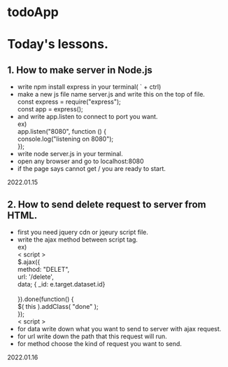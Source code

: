 # todoApp

# Today's lessons.


## 1. How to make server in Node.js
- write npm install express in your terminal( ` + ctrl)
- make a new js file name server.js and write this on the top of file.
<br> const express = require("express");
<br> const app = express();
- and write app.listen to connect to port you want.
<br> ex)
<br> app.listen("8080", function () {
<br>      console.log("listening on 8080");
<br>    });
- write node server.js in your terminal.
- open any browser and go to localhost:8080
- if the page says cannot get / you are ready to start. 

2022.01.15

## 2. How to send delete request to server from HTML.
- first you need jquery cdn or jqeury script file.
- write the ajax method between script tag.
<br> ex)
<br> < script >
<br> $.ajax({
<br>  method: "DELET",
<br>  url: '/delete',
<br>  data; { _id: e.target.dataset.id}    
<br> }).done(function() {
<br>  $( this ).addClass( "done" );
<br> });
<br> < script >
- for data write down what you want to send to server with ajax request.
- for url write down the path that this request will run.
- for method choose the kind of request you want to send.


 
2022.01.16

